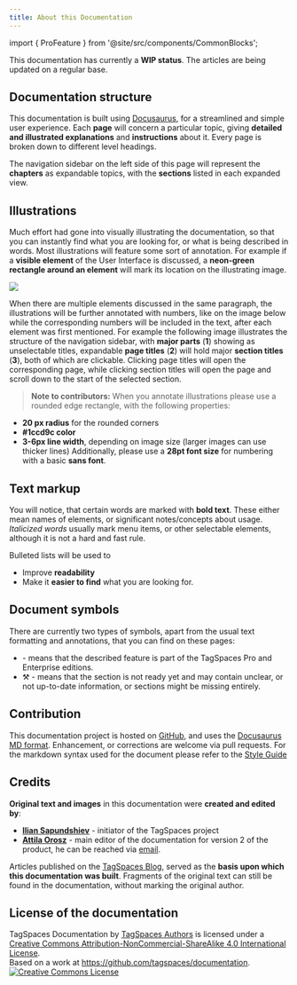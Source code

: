 ```yaml
---
title: About this Documentation
---
```


import { ProFeature } from '@site/src/components/CommonBlocks';

This documentation has currently a **WIP status**. The articles are being updated on a regular base.

<!-- You can download version of the documentation as PDF files:

- Documentation for TagSpaces v3 as [PDF](/pdf/tagspaces-manual-v3.pdf)
- Documentation for TagSpaces v2 as [PDF](/pdf/tagspaces-manual-v2.pdf) -->

## Documentation structure

This documentation is built using [Docusaurus](https://docusaurus.io/), for a streamlined and simple user experience. Each **page** will concern a particular topic, giving **detailed and illustrated explanations** and **instructions** about it. Every page is broken down to different level headings.

The navigation sidebar on the left side of this page will represent the **chapters** as expandable topics, with the **sections** listed in each expanded view.

## Illustrations

Much effort had gone into visually illustrating the documentation, so that you can instantly find what you are looking for, or what is being described in words. Most illustrations will feature some sort of annotation. For example if a **visible element** of the User Interface is discussed, a **neon-green rectangle around an element** will mark its location on the illustrating image.

![](/media/introduction-main-screen.png)

When there are multiple elements discussed in the same paragraph, the illustrations will be further annotated with numbers, like on the image below while the corresponding numbers will be included in the text, after each element was first mentioned. For example the following image illustrates the structure of the navigation sidebar, with **major parts** (**1**) showing as unselectable titles, expandable **page titles** (**2**) will hold major **section titles** (**3**), both of which are clickable. Clicking page titles will open the corresponding page, while clicking section titles will open the page and scroll down to the start of the selected section.

> **Note to contributors:** When you annotate illustrations please use a rounded edge rectangle, with the following properties:

- **20 px radius** for the rounded corners
- **#1ccd9c color**
- **3-6px line width**, depending on image size (larger images can use thicker lines)
  Additionally, please use a **28pt font size** for numbering with a basic **sans font**.

## Text markup

You will notice, that certain words are marked with **bold text**. These either mean names of elements, or significant notes/concepts about usage. _Italicized words_ usually mark menu items, or other selectable elements, although it is not a hard and fast rule.

Bulleted lists will be used to

- Improve **readability**
- Make it **easier to find** what you are looking for.

## Document symbols

There are currently two types of symbols, apart from the usual text formatting and annotations, that you can find on these pages:

- <ProFeature /> - means that the described feature is part of the TagSpaces Pro and Enterprise editions.
- ⚒ - means that the section is not ready yet and may contain unclear, or not up-to-date information, or sections might be missing entirely.

## Contribution

This documentation project is hosted on [GitHub](https://github.com/tagspaces/documentation), and uses the [Docusaurus MD format](https://docusaurus.io/). Enhancement, or corrections are welcome via pull requests. For the markdown syntax used for the document please refer to the [Style Guide](writehelp)

## Credits

**Original text and images** in this documentation were **created and edited by**:

- [**Ilian Sapundshiev**](https://www.ilian.me) - initiator of the TagSpaces project
- [**Attila Orosz**](https://www.linkedin.com/in/attila-orosz-43832114) - main editor of the documentation for version 2 of the product, he can be reached via [email](mailto:attila.orosz@mail.com).

Articles published on the [TagSpaces Blog](https://www.tagspaces.org/blog/), served as the **basis upon which this documentation was built**. Fragments of the original text can still be found in the documentation, without marking the original author.

## License of the documentation

<span property="dct:title">TagSpaces Documentation</span> by <a href="http://tagspaces.org" property="cc:attributionName" rel="cc:attributionURL">TagSpaces Authors</a> is licensed under a <a rel="license" href="http://creativecommons.org/licenses/by-nc-sa/4.0/">Creative Commons Attribution-NonCommercial-ShareAlike 4.0 International License</a>.<br />Based on a work at <a href="https://github.com/tagspaces/documentation" rel="dct:source">https://github.com/tagspaces/documentation</a>.
<br />
<a rel="license" href="http://creativecommons.org/licenses/by-nc-sa/4.0/"><img alt="Creative Commons License" src="/media/creativecommon.png" /></a>

